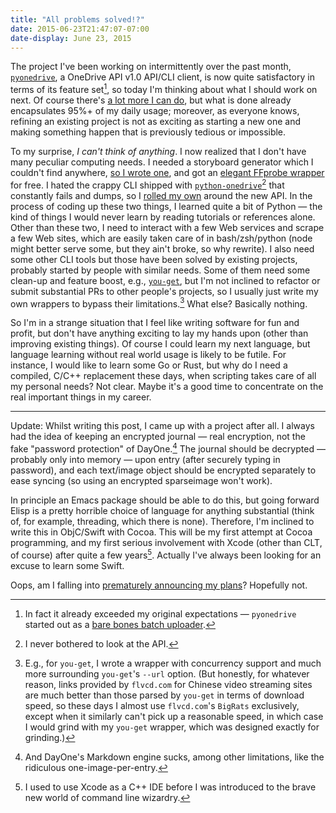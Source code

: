 ```yaml
---
title: "All problems solved!?"
date: 2015-06-23T21:47:07-07:00
date-display: June 23, 2015
---
```

The project I've been working on intermittently over the past month, [`pyonedrive`](https://github.com/zmwangx/pyonedrive), a OneDrive API v1.0 API/CLI client, is now quite satisfactory in terms of its feature set[^1], so today I'm thinking about what I should work on next. Of course there's [a lot more I can do](https://github.com/zmwangx/pyonedrive/labels/enhancement), but what is done already encapsulates 95%+ of my daily usage; moreover, as everyone knows, refining an existing project is not as exciting as starting a new one and making something happen that is previously tedious or impossible.

[^1]: In fact it already exceeded my original expectations — `pyonedrive` started out as a [bare bones batch uploader](https://github.com/zmwangx/pyonedrive/blob/4d21308545ec1462c3892b9ca25300042f1ccb81/README.rst).

To my surprise, *I can't think of anything*. I now realized that I don't have many peculiar computing needs. I needed a storyboard generator which I couldn't find anywhere, [so I wrote one](https://github.com/zmwangx/storyboard), and got an [elegant FFprobe wrapper](https://storyboard.readthedocs.org/en/latest/metadata-cli.html) for free. I hated the crappy CLI shipped with [`python-onedrive`](https://github.com/mk-fg/python-onedrive)[^2] that constantly fails and dumps, so I [rolled my own](https://github.com/zmwangx/pyonedrive) around the new API. In the process of coding up these two things, I learned quite a bit of Python — the kind of things I would never learn by reading tutorials or references alone. Other than these two, I need to interact with a few Web services and scrape a few Web sites, which are easily taken care of in bash/zsh/python (node might better serve some, but they ain't broke, so why rewrite). I also need some other CLI tools but those have been solved by existing projects, probably started by people with similar needs. Some of them need some clean-up and feature boost, e.g., [`you-get`](https://github.com/soimort/you-get), but I'm not inclined to refactor or submit substantial PRs to other people's projects, so I usually just write my own wrappers to bypass their limitations.[^3] What else? Basically nothing.

[^2]: I never bothered to look at the API.

[^3]: E.g., for `you-get`, I wrote a wrapper with concurrency support and much more surrounding `you-get`'s `--url` option. (But honestly, for whatever reason, links provided by `flvcd.com` for Chinese video streaming sites are much better than those parsed by `you-get` in terms of download speed, so these days I almost use `flvcd.com`'s `BigRats` exclusively, except when it similarly can't pick up a reasonable speed, in which case I would grind with my `you-get` wrapper, which was designed exactly for grinding.)

So I'm in a strange situation that I feel like writing software for fun and profit, but don't have anything exciting to lay my hands upon (other than improving existing things). Of course I could learn my next language, but language learning without real world usage is likely to be futile. For instance, I would like to learn some Go or Rust, but why do I need a compiled, C/C++ replacement these days, when scripting takes care of all my personal needs? Not clear. Maybe it's a good time to concentrate on the real important things in my career.

---

Update: Whilst writing this post, I came up with a project after all. I always had the idea of keeping an encrypted journal — real encryption, not the fake "password protection" of DayOne.[^dayone] The journal should be decrypted — probably only into memory — upon entry (after securely typing in password), and each text/image object should be encrypted separately to ease syncing (so using an encrypted sparseimage won't work).

In principle an Emacs package should be able to do this, but going forward Elisp is a pretty horrible choice of language for anything substantial (think of, for example, threading, which there is none). Therefore, I'm inclined to write this in ObjC/Swift with Cocoa. This will be my first attempt at Cocoa programming, and my first serious involvement with Xcode (other than CLT, of course) after quite a few years[^xcode]. Actually I've always been looking for an excuse to learn some Swift.

Oops, am I falling into [prematurely announcing my plans](https://sivers.org/zipit)? Hopefully not.

[^dayone]: And DayOne's Markdown engine sucks, among other limitations, like the ridiculous one-image-per-entry.

[^xcode]: I used to use Xcode as a C++ IDE before I was introduced to the brave new world of command line wizardry.
